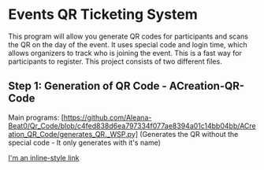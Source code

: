 # Events QR Ticketing System

This program will allow you generate QR codes for participants and scans the QR on the day of the event. It uses special code and login time, which allows organizers to track who is joining the event. This is a fast way for participants to register.
This project consists of two different files.

## Step 1: Generation of QR Code - ACreation-QR-Code

Main programs:
[https://github.com/Aleana-Beat0/Qr_Code/blob/c4fed838d6ea797334f077ae8394a01c14bb04bb/ACreation_QR_Code/generates_QR._WSP.py] (Generates the QR without the special code - It only generates with it's name)

[I'm an inline-style link](https://www.google.com)